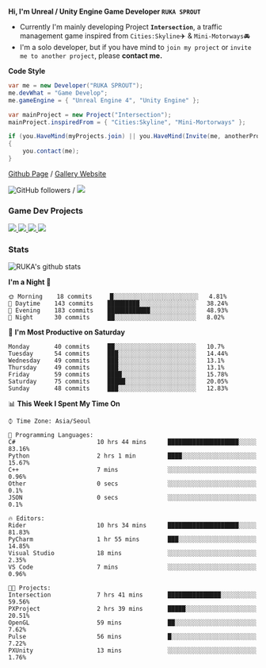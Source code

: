 **Hi, I'm Unreal / Unity Engine Game Developer `RUKA SPROUT`**

- Currently I'm mainly developing Project **`Intersection`**, a traffic management game inspired from `Cities:Skyline`✈️ & `Mini-Motorways`🚘
- I'm a solo developer, but if you have mind to `join my project` or `invite me to another project`, please **contact me.**

**Code Style**

```csharp
var me = new Developer("RUKA SPROUT");
me.devWhat = "Game Develop";
me.gameEngine = { "Unreal Engine 4", "Unity Engine" };
```

```csharp
var mainProject = new Project("Intersection");
mainProject.inspiredFrom = { "Cities:Skyline", "Mini-Mortorways" };

if (you.HaveMind(myProjects.join) || you.HaveMind(Invite(me, anotherProject)))
{
    you.contact(me);
}
```

[Github Page](https://lutca1320.github.io/) / [Gallery Website](https://rukasp.xyz/)

![GitHub followers](https://img.shields.io/github/followers/lutca1320?label=Follow&style=social) / [![](https://img.shields.io/badge/Gmail-lutca1320%40gmail.com-blue)](mailto:lutca1320@gmail.com)

### Game Dev Projects

<a href="https://github.com/lutca1320/Intersection">
  <img src="https://github-readme-stats.vercel.app/api/pin/?username=lutca1320&repo=Intersection" />
</a>
<a href="https://github.com/lutca1320/Together">
  <img src="https://github-readme-stats.vercel.app/api/pin/?username=lutca1320&repo=Together" />
</a>
<a href="https://github.com/lutca1320/Reversi">
  <img src="https://github-readme-stats.vercel.app/api/pin/?username=lutca1320&repo=Reversi" />
</a>
<a href="https://github.com/lutca1320/Knight">
  <img src="https://github-readme-stats.vercel.app/api/pin/?username=lutca1320&repo=Knight" />
</a>


### Stats

![RUKA's github stats](https://github-readme-stats.vercel.app/api?username=lutca1320&show_icons=true&include_all_commits=true&count_private=true&hide=contribs,prs)

<!--START_SECTION:waka-->
**I'm a Night 🦉** 

```text
🌞 Morning    18 commits     █░░░░░░░░░░░░░░░░░░░░░░░░   4.81% 
🌆 Daytime    143 commits    █████████░░░░░░░░░░░░░░░░   38.24% 
🌃 Evening    183 commits    ████████████░░░░░░░░░░░░░   48.93% 
🌙 Night      30 commits     ██░░░░░░░░░░░░░░░░░░░░░░░   8.02%

```
📅 **I'm Most Productive on Saturday** 

```text
Monday       40 commits     ██░░░░░░░░░░░░░░░░░░░░░░░   10.7% 
Tuesday      54 commits     ███░░░░░░░░░░░░░░░░░░░░░░   14.44% 
Wednesday    49 commits     ███░░░░░░░░░░░░░░░░░░░░░░   13.1% 
Thursday     49 commits     ███░░░░░░░░░░░░░░░░░░░░░░   13.1% 
Friday       59 commits     ████░░░░░░░░░░░░░░░░░░░░░   15.78% 
Saturday     75 commits     █████░░░░░░░░░░░░░░░░░░░░   20.05% 
Sunday       48 commits     ███░░░░░░░░░░░░░░░░░░░░░░   12.83%

```


📊 **This Week I Spent My Time On** 

```text
⌚︎ Time Zone: Asia/Seoul

💬 Programming Languages: 
C#                       10 hrs 44 mins      ████████████████████░░░░░   83.16% 
Python                   2 hrs 1 min         ████░░░░░░░░░░░░░░░░░░░░░   15.67% 
C++                      7 mins              ░░░░░░░░░░░░░░░░░░░░░░░░░   0.96% 
Other                    0 secs              ░░░░░░░░░░░░░░░░░░░░░░░░░   0.1% 
JSON                     0 secs              ░░░░░░░░░░░░░░░░░░░░░░░░░   0.1%

🔥 Editors: 
Rider                    10 hrs 34 mins      ████████████████████░░░░░   81.83% 
PyCharm                  1 hr 55 mins        ███░░░░░░░░░░░░░░░░░░░░░░   14.85% 
Visual Studio            18 mins             ░░░░░░░░░░░░░░░░░░░░░░░░░   2.35% 
VS Code                  7 mins              ░░░░░░░░░░░░░░░░░░░░░░░░░   0.96%

🐱‍💻 Projects: 
Intersection             7 hrs 41 mins       ███████████████░░░░░░░░░░   59.56% 
PXProject                2 hrs 39 mins       █████░░░░░░░░░░░░░░░░░░░░   20.51% 
OpenGL                   59 mins             ██░░░░░░░░░░░░░░░░░░░░░░░   7.62% 
Pulse                    56 mins             █░░░░░░░░░░░░░░░░░░░░░░░░   7.22% 
PXUnity                  13 mins             ░░░░░░░░░░░░░░░░░░░░░░░░░   1.76%

```


<!--END_SECTION:waka-->
